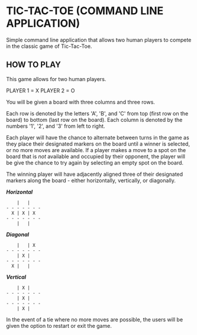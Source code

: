 # TIC-TAC-TOE (COMMAND LINE APPLICATION)

Simple command line application that allows two human players to compete in the classic game of Tic-Tac-Toe.

## HOW TO PLAY

This game allows for two human players.

PLAYER 1 = X
PLAYER 2 = O

You will be given a board with three columns and three rows.

Each row is denoted by the letters 'A', 'B', and 'C' from top (first row on the board) to bottom (last row on the board).
Each column is denoted by the numbers '1', '2', and '3' from left to right.

Each player will have the chance to alternate between turns in the game as they place their designated markers on the board until a winner is selected, or no more moves are available.
If a player makes a move to a spot on the board that is *not* available and occupied by their opponent, the player will be give the chance to try again by selecting an empty spot on the board.

The winning player will have adjacently aligned three of their designated markers along the board - either horizontally, vertically, or diagonally.

***Horizontal***

```text
    |   |
- - - - - - -
  X | X | X  
- - - - - - -
    |   |           
```

***Diagonal***

```text
    |   | X
- - - - - - -
    | X |    
- - - - - - -
  X |   |
```

***Vertical***

```text
    | X |
- - - - - - -
    | X |  
- - - - - - -
    | X |
```

In the event of a tie where no more moves are possible, the users will be given the option to restart or exit the game.

